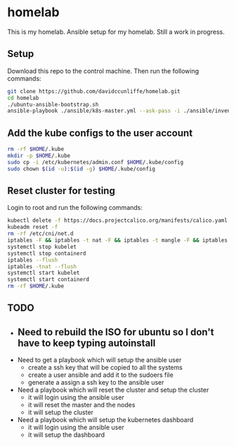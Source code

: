 # homelab

This is my homelab. Ansible setup for my homelab. Still a work in progress.

## Setup

Download this repo to the control machine. Then run the following commands:

```bash
git clone https://github.com/davidccunliffe/homelab.git
cd homelab
./ubuntu-ansible-bootstrap.sh
ansible-playbook ./ansible/k8s-master.yml --ask-pass -i ./ansible/inventory/lab/hosts

```

## Add the kube configs to the user account

```bash
rm -rf $HOME/.kube
mkdir -p $HOME/.kube
sudo cp -i /etc/kubernetes/admin.conf $HOME/.kube/config
sudo chown $(id -u):$(id -g) $HOME/.kube/config
```


## Reset cluster for testing

Login to root and run the following commands:

```bash
kubectl delete -f https://docs.projectcalico.org/manifests/calico.yaml
kubeadm reset -f
rm -rf /etc/cni/net.d
iptables -F && iptables -t nat -F && iptables -t mangle -F && iptables -X
systemctl stop kubelet
systemctl stop containerd
iptables --flush
iptables -tnat --flush
systemctl start kubelet
systemctl start containerd
rm -rf $HOME/.kube

```

## TODO

- Need to rebuild the ISO for ubuntu so I don't have to keep typing autoinstall
  -
- Need to get a playbook which will setup the ansible user
  - create a ssh key that will be copied to all the systems
  - create a user ansible and add it to the sudoers file
  - generate a assign a ssh key to the ansible user
- Need a playbook which will reset the cluster and setup the cluster
  - it will login using the ansible user
  - it will reset the master and the nodes
  - it will setup the cluster
- Need a playbook which will setup the kubernetes dashboard
  - it will login using the ansible user
  - it will setup the dashboard
